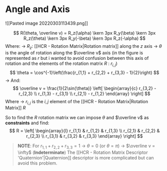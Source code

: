 # Angle and Axis
![[Pasted image 20220303113439.png]]

$$
R(\theta, \overline v) = R_z(\alpha) \kern 3px R_y(\beta) \kern 3px R_z(\theta) \kern 3px R_y(-\beta) \kern 3px R_z(-\alpha)
$$
Where:
-> $R_z$: [[HCR - Rotation Matrix|Rotation matrix]] along the $z$ axis
-> $\theta$ is the angle of rotation along the $\overline v$ axis (in the figure is represented as $r$ but i wanted to avoid confusion between this axis of rotation and the elements of the rotation matrix $R$ : $r_{i,j}$)
$$
\theta = \cos^{-1}\left(\frac{r_{1,1} + r_{2,2} + r_{3,3} - 1}{2}\right)
$$
-> And:
$$
\overline v = \frac{1}{2\sin(\theta)}
\left[
\begin{array}{c}
r_{3,2} - r_{2,3}
\\
r_{1,3} - r_{3,1}
\\
r_{2,1} - r_{1,2}
\end{array}
\right]
$$
Where
	-> $r_{i,j}$ is the $i,j$ element of the [[HCR - Rotation Matrix|Rotation Matrix]] $R$

So to find the $R$ rotation matrix we can impose $\theta$ and $\overline v$ as **constraints** and find:
$$
R = 
\left[
\begin{array}{l}
r_{1,1} & r_{1,2} & r_{1,3}
\\
r_{2,1} & r_{2,2} & r_{2,3}
\\
r_{3,1} & r_{3,2} & r_{3,3}
\end{array}
\right]
$$

> **NOTE**:
> For $r_{1,1} + r_{2,2} + r_{3,3} = 1$ -> $\theta = 0$ (or $\theta = \pi$) -> $\overline v = \infty$ (**Indeterminate**)
> The [[HCR - Rotation Matrix Descriptor 'Quaternion'|Quaternion]] descriptor is more complicated but can avoid this problem.
